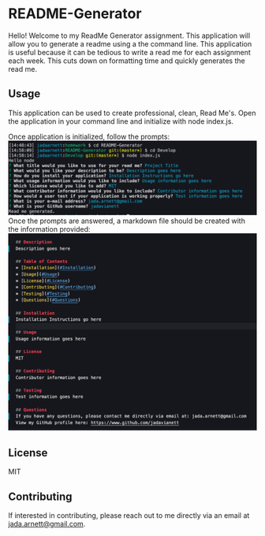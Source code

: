 # README-Generator

Hello! Welcome to my ReadMe Generator assignment. This application will allow you to generate a readme using a the command line. 
This application is useful because it can be tedious to write a read me for each assignment each week. This cuts down on formatting time and quickly generates the read me. 

## Usage
This application can be used to create professional, clean, Read Me's. Open the application in your command line and initialize with node index.js. 

Once application is initialized, follow the prompts:
![alt text](./assets/images/applicationinterface.png "Application Interface")
Once the prompts are answered, a markdown file should be created with the information provided: 
![alt text](./assets/images/generatedreadme.png "Generated ReadMe")


## License
MIT 

## Contributing
If interested in contributing, please reach out to me directly via an email at jada.arnett@gmail.com. 

